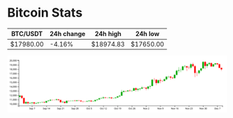 # Bitcoin Stats

BTC/USDT|24h change|24h high|24h low|
|---|---|---|---|
|$17980.00|-4.16%|$18974.83|$17650.00|

<img src="./chart.svg">
